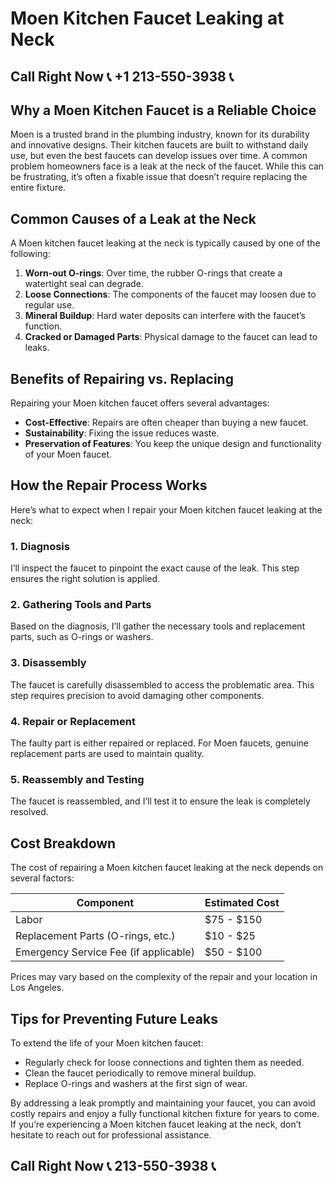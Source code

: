# Moen Kitchen Faucet Leaking at Neck

## Call Right Now 📞 +1 213-550-3938 📞

## Why a Moen Kitchen Faucet is a Reliable Choice  
Moen is a trusted brand in the plumbing industry, known for its durability and innovative designs. Their kitchen faucets are built to withstand daily use, but even the best faucets can develop issues over time. A common problem homeowners face is a leak at the neck of the faucet. While this can be frustrating, it’s often a fixable issue that doesn’t require replacing the entire fixture.  

## Common Causes of a Leak at the Neck  
A Moen kitchen faucet leaking at the neck is typically caused by one of the following:  
1. **Worn-out O-rings**: Over time, the rubber O-rings that create a watertight seal can degrade.  
2. **Loose Connections**: The components of the faucet may loosen due to regular use.  
3. **Mineral Buildup**: Hard water deposits can interfere with the faucet’s function.  
4. **Cracked or Damaged Parts**: Physical damage to the faucet can lead to leaks.  

## Benefits of Repairing vs. Replacing  
Repairing your Moen kitchen faucet offers several advantages:  
- **Cost-Effective**: Repairs are often cheaper than buying a new faucet.  
- **Sustainability**: Fixing the issue reduces waste.  
- **Preservation of Features**: You keep the unique design and functionality of your Moen faucet.  

## How the Repair Process Works  
Here’s what to expect when I repair your Moen kitchen faucet leaking at the neck:  

### 1. Diagnosis  
I’ll inspect the faucet to pinpoint the exact cause of the leak. This step ensures the right solution is applied.  

### 2. Gathering Tools and Parts  
Based on the diagnosis, I’ll gather the necessary tools and replacement parts, such as O-rings or washers.  

### 3. Disassembly  
The faucet is carefully disassembled to access the problematic area. This step requires precision to avoid damaging other components.  

### 4. Repair or Replacement  
The faulty part is either repaired or replaced. For Moen faucets, genuine replacement parts are used to maintain quality.  

### 5. Reassembly and Testing  
The faucet is reassembled, and I’ll test it to ensure the leak is completely resolved.  

## Cost Breakdown  
The cost of repairing a Moen kitchen faucet leaking at the neck depends on several factors:  

| **Component**               | **Estimated Cost** |  
|-------------------------------|--------------------|  
| Labor                         | $75 - $150         |  
| Replacement Parts (O-rings, etc.) | $10 - $25         |  
| Emergency Service Fee (if applicable) | $50 - $100      |  

Prices may vary based on the complexity of the repair and your location in Los Angeles.  

## Tips for Preventing Future Leaks  
To extend the life of your Moen kitchen faucet:  
- Regularly check for loose connections and tighten them as needed.  
- Clean the faucet periodically to remove mineral buildup.  
- Replace O-rings and washers at the first sign of wear.  

By addressing a leak promptly and maintaining your faucet, you can avoid costly repairs and enjoy a fully functional kitchen fixture for years to come. If you’re experiencing a Moen kitchen faucet leaking at the neck, don’t hesitate to reach out for professional assistance.
## Call Right Now 📞 213-550-3938 📞